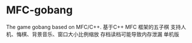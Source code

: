 # MFC-gobang
The game gobang based on MFC/C++.
基于C++ MFC 框架的五子棋
支持人机、悔棋、背景音乐、窗口大小比例缩放
存档读档可能导致内存泄漏
单机版
